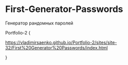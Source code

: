# First-Generator-Passwords
 
Генератор рандомных паролей

Portfolio-2 {

https://vladimirsaenko.github.io/Portfolio-2/sites/site-32/First%20Generator%20Passwords/index.html

}
